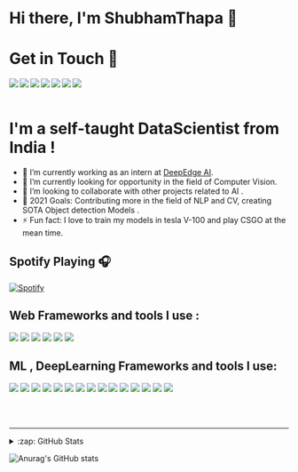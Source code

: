 # Hi there, I'm ShubhamThapa 👋

# Get in Touch 👋


<a href = "mailto:mu745511@gmail.com" > <img align = "left" src = "https://img.shields.io/badge/Gmail-D14836?style=for-the-badge&logo=gmail&logoColor=white"/> </a>

<a href = "https://www.linkedin.com/in/shubham-thapa-2324841b3/" > <img align = "left" src = "https://img.shields.io/badge/LinkedIn-0077B5?style=for-the-badge&logo=linkedin&logoColor=white"/> </a>

<a href = "https://discordapp.com/users/648501432118542337/" > <img align = "left" src = "https://img.shields.io/badge/Discord-7289DA?style=for-the-badge&logo=discord&logoColor=white"/> </a>

<a href = "https://www.facebook.com/shubham.thapa.5249" > <img align = "left" src = "https://img.shields.io/badge/Facebook-1877F2?style=for-the-badge&logo=facebook&logoColor=white"/> </a>

<a href = "https://www.kaggle.com/trooperog" > <img align = "left" src = "https://img.shields.io/badge/Kaggle-20BEFF?style=for-the-badge&logo=Kaggle&logoColor=white"/> </a>


<a href = "https://www.instagram.com/shubham_thapa8/" > <img align = "left" src = "https://img.shields.io/badge/Instagram-E4405F?style=for-the-badge&logo=instagram&logoColor=white"/> </a>

<a href = "https://twitter.com/Shubham65676765" > <img align = "left" src = "https://img.shields.io/badge/Twitter-1DA1F2?style=for-the-badge&logo=twitter&logoColor=white"/> </a>
 
<br>
</br>
 
 # I'm a self-taught DataScientist from India !
- 🔭 I’m currently working as an intern at <a href="https://www.deepedge.ai/">DeepEdge AI</a>. 
- 🌱 I’m currently looking for opportunity in the field of Computer Vision. 
- 👯 I’m looking to collaborate with other projects related to AI .
- 🥅 2021 Goals: Contributing more in the field of NLP and CV, creating SOTA Object detection Models . 
- ⚡ Fun fact: I love to train my models in tesla V-100 and play CSGO at the mean time.  

## Spotify Playing 🎧

[![Spotify](https://novatorem-alpha-amber.vercel.app/api/spotify)](https://open.spotify.com/user/novatorem-alpha-amber)



## Web Frameworks and tools I use :
<p float="left">
<img src = "https://img.shields.io/badge/Django-092E20?style=for-the-badge&logo=django&logoColor=white"/> 
<img src = "https://img.shields.io/badge/fastapi-109989?style=for-the-badge&logo=FASTAPI&logoColor=white"/> 
<img src = "https://img.shields.io/badge/Flask-000000?style=for-the-badge&logo=flask&logoColor=white"/> 
<img src = "https://img.shields.io/badge/DJANGO-REST-ff1709?style=for-the-badge&logo=django&logoColor=white&color=ff1709&labelColor=gray"/> 
<img src = "https://img.shields.io/badge/heroku-%23430098.svg?style=for-the-badge&logo=heroku&logoColor=white"/> 
<img src = "https://img.shields.io/badge/Netlify-00C7B7?style=for-the-badge&logo=netlify&logoColor=white"/> 
</p>	



## ML , DeepLearning Frameworks and tools I use:
<p float="left">
<img src = "https://img.shields.io/badge/Keras-%23D00000.svg?style=for-the-badge&logo=Keras&logoColor=white"/> 
<img src = "https://img.shields.io/badge/TensorFlow-%23FF6F00.svg?style=for-the-badge&logo=TensorFlow&logoColor=white" /> 
<img src = "https://img.shields.io/badge/PyTorch-%23EE4C2C.svg?style=for-the-badge&logo=PyTorch&logoColor=white"/> 
<img src = "https://img.shields.io/badge/pandas-%23150458.svg?style=for-the-badge&logo=pandas&logoColor=white"/>
<img src = "https://img.shields.io/badge/numpy-%23013243.svg?style=for-the-badge&logo=numpy&logoColor=white"/>

<img src = "https://img.shields.io/badge/OpenCV-27338e?style=for-the-badge&logo=OpenCV&logoColor=white"/> 
<img src = "https://img.shields.io/badge/Jupyter-F37626.svg?&style=for-the-badge&logo=Jupyter&logoColor=white" /> 
<img src = "https://img.shields.io/badge/PowerBI-F2C811?style=for-the-badge&logo=Power%20BI&logoColor=white"/> 
<img src = "https://img.shields.io/badge/scikit_learn-F7931E?style=for-the-badge&logo=scikit-learn&logoColor=white"/>
<img src = "https://img.shields.io/badge/AWS-%23FF9900.svg?style=for-the-badge&logo=amazon-aws&logoColor=white"/>
<img src = "https://img.shields.io/badge/microsoft%20azure-0089D6?style=for-the-badge&logo=microsoft-azure&logoColor=white"/>
<img src = "https://img.shields.io/badge/Kaggle-20BEFF?style=for-the-badge&logo=Kaggle&logoColor=white"/>
<img src = "https://img.shields.io/badge/Docker-2CA5E0?style=for-the-badge&logo=docker&logoColor=white"/>
<img src = "https://img.shields.io/badge/conda-342B029.svg?&style=for-the-badge&logo=anaconda&logoColor=white"/>
<img src = "https://img.shields.io/badge/nVIDIA-%2376B900.svg?style=for-the-badge&logo=nVIDIA&logoColor=white"/>
</p>



<br />
<br />

---
<details>
 <summary>:zap: GitHub Stats</summary>


</details>

![Anurag's GitHub stats](https://github-readme-stats.vercel.app/api?username=mu745511&show_icons=true&theme=tokyonight)



